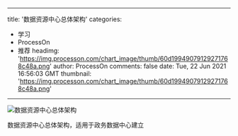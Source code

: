 
---
title: '数据资源中心总体架构'
categories: 
 - 学习
 - ProcessOn
 - 推荐
headimg: 'https://img.processon.com/chart_image/thumb/60d19949079129271768c48a.png'
author: ProcessOn
comments: false
date: Tue, 22 Jun 2021 16:56:03 GMT
thumbnail: 'https://img.processon.com/chart_image/thumb/60d19949079129271768c48a.png'
---

<div>   
<img class="thumb" alt="数据资源中心总体架构" src="https://img.processon.com/chart_image/thumb/60d19949079129271768c48a.png" referrerpolicy="no-referrer">
<p>数据资源中心总体架构，适用于政务数据中心建立</p>  
</div>
            